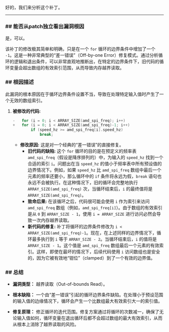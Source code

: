 好的，我们来分析这个补丁。

---

### **## 能否从patch独立看出漏洞根因**
是，可以。

该补丁的修改极其简单和明确，只是在一个 `for` 循环的边界条件中增加了一个 `-1`。这是一种非常典型的“差一错误”（Off-by-one Error）修复模式。通过分析循环的逻辑和退出条件，可以非常直观地推断出，在特定的边界条件下，旧代码的循环变量会超出数组的有效索引范围，从而导致内存越界读取。

### **## 根因描述**

此漏洞的根本原因在于循环边界条件设置不当，导致在处理特定输入值时产生了一个无效的数组索引。

1.  **被修改的代码:**
    ```c
    -	for (i = 0; i < ARRAY_SIZE(amd_spi_freq); i++)
    +	for (i = 0; i < ARRAY_SIZE(amd_spi_freq)-1; i++)
    		if (speed_hz >= amd_spi_freq[i].speed_hz)
    			break;
    ```
    *   **修改原因:** 这是对一个经典的“差一错误”的直接修复。
        *   **旧代码的缺陷:** 这个 `for` 循环的目的是在预定义的频率表 `amd_spi_freq`（假设是降序排列的）中，为输入的 `speed_hz` 找到一个合适的索引 `i`。问题出在当 `speed_hz` 的值小于频率表中所有预设值的边界情况下。例如，如果 `speed_hz` 比 `amd_spi_freq` 数组中最后一个元素的频率还要小，那么循环中的 `if` 条件将永远为假，`break` 语句也永远不会被执行。在这种情况下，旧的循环会完整地执行 `ARRAY_SIZE(amd_spi_freq)` 次，当循环结束后，`i` 的最终值将是 `ARRAY_SIZE(amd_spi_freq)`。
        *   **致命后果:** 在该循环之后，代码很可能会使用 `i` 作为索引来访问 `amd_spi_freq` 数组（例如，`amd_spi_freq[i]`）。由于数组的有效索引是从 `0` 到 `ARRAY_SIZE - 1`，使用 `i = ARRAY_SIZE` 进行访问必然会导致一次内存越界读取。
        *   **新代码的修复:** 补丁将循环的边界条件修改为 `i < ARRAY_SIZE(amd_spi_freq)-1`。现在，在上述同样的边界情况下，循环最多执行到 `i` 等于 `ARRAY_SIZE - 2`。当循环结束后，`i` 的值将是 `ARRAY_SIZE - 1`。这个值是 `amd_spi_freq` 数组最后一个元素的有效索引。这样，即使在最坏的情况下，后续代码使用 `i` 访问数组也是安全的，因为它被有效地“钳位”（clamped）到了一个有效的边界值。

### **## 总结**

*   **漏洞类型：**
    越界读取（Out-of-bounds Read）。

*   **根本缺陷：**
    一个由“差一错误”引起的循环边界条件缺陷。在处理小于预设范围的输入值的边缘情况下，循环会产生一个比数组最大有效索引大一的索引值。

*   **修复原理：**
    修正循环的迭代范围。修复方案通过将循环的次数减一，确保了无论输入值如何，循环变量在退出循环后都不会超过数组的最大有效索引，从而从根本上消除了越界读取的风险。